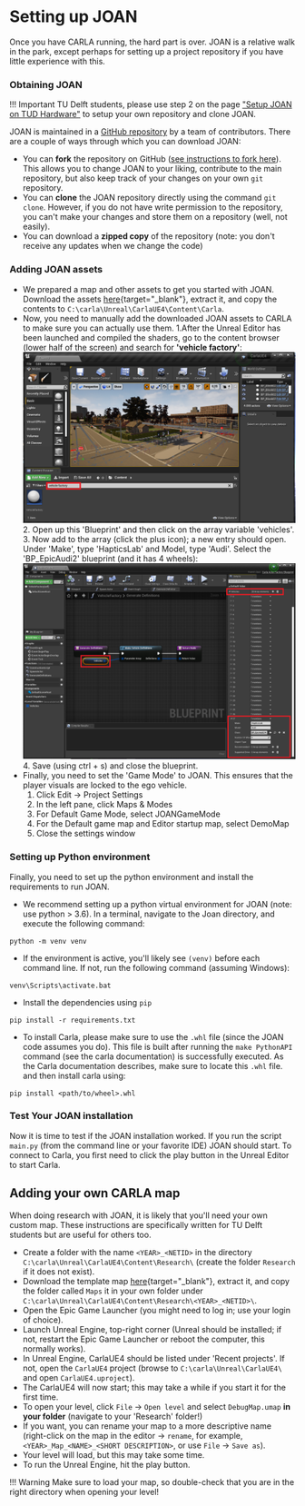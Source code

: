 # Setting up JOAN
Once you have CARLA running, the hard part is over. JOAN is a relative walk in the park, except perhaps for setting up a project repository if you have little experience with this.

### Obtaining JOAN

!!! Important
    TU Delft students, please use step 2 on the page ["Setup JOAN on TUD Hardware"](https://joan.readthedocs.org/setup-on-tud-shared-hardware/#step-2-clone-your-joan-project) to setup your own repository and clone JOAN.
   
JOAN is maintained in a [GitHub repository](https://github.com/tud-hri/joan) by a team of contributors. There are a couple of ways through which you can download JOAN:

- You can __fork__ the repository on GitHub ([see instructions to fork here](https://docs.github.com/en/get-started/quickstart/fork-a-repo)). This allows you to change JOAN to your
  liking, contribute to the main repository, but also keep track of your changes on your own `git` repository.
- You can __clone__ the JOAN repository directly using the command `git clone`. However, if you do not have write permission to the repository, you can't make your changes and
  store them on a repository (well, not easily).
- You can download a __zipped copy__ of the repository (note: you don't receive any updates when we change the code)


### Adding JOAN assets 

* We prepared a map and other assets to get you started with JOAN. Download the assets [here](https://doi.org/10.4121/19419923){target="_blank"}, extract it, and copy the contents to `C:\carla\Unreal\CarlaUE4\Content\Carla`.
* Now, you need to manually add the downloaded JOAN assets to CARLA to make sure you can actually use them. 
    1.After the Unreal Editor has been launched and compiled the shaders, go to the content browser (lower half of the screen) and search for __'vehicle factory'__:
    ![alt text](imgs/setup-carla-windows-vehicle-factory.png "Vehicle Factory")
    2. Open up this 'Blueprint' and then click on the array variable 'vehicles'. 
    3. Now add to the array  (click the plus icon); a new entry should open. Under 'Make', type 'HapticsLab' and
Model, type 'Audi'. Select the 'BP_EpicAudi2' blueprint (and it has 4 wheels):
        ![alt text](imgs/setup-carla-windows-add-vehicles.png "Adding Audi")
    4. Save (using ctrl + s) and close the blueprint. 
* Finally, you need to set the 'Game Mode' to JOAN. This ensures that the player visuals are locked to the ego vehicle.
    1.  Click Edit -> Project Settings
    2. In the left pane, click Maps & Modes
    3. For Default Game Mode, select JOANGameMode
    4. For the Default game map and Editor startup map, select DemoMap
    5. Close the settings window

### Setting up Python environment
Finally, you need to set up the python environment and install the requirements to run JOAN.

+ We recommend setting up a python virtual environment for JOAN (note: use python > 3.6). In a terminal, navigate to the Joan directory, and execute the following command:

```commandline
python -m venv venv
```

+ If the environment is active, you'll likely see `(venv)` before each command line. If not, run the following command (assuming Windows):

```commandline
venv\Scripts\activate.bat
```

+ Install the dependencies using `pip` 

```commandline
pip install -r requirements.txt
```

+ To install Carla, please make sure to use the `.whl` file (since the JOAN code assumes you do). This file is built after running the `make PythonAPI` command (see the carla documentation) is successfully executed. As the Carla documentation describes, make sure to locate this `.whl` file. and then install carla using:
```commandline
pip install <path/to/wheel>.whl
``` 

### Test Your JOAN installation
Now it is time to test if the JOAN installation worked. If you run the script `main.py` (from the command line or your favorite IDE) JOAN should start. To connect to Carla, you first need to click the play button in the Unreal Editor to start Carla.

## Adding your own CARLA map

When doing research with JOAN, it is likely that you'll need your own custom map. These instructions are specifically written for TU Delft students but are useful for others too.

- Create a folder with the name `<YEAR>_<NETID>` in the directory `C:\carla\Unreal\CarlaUE4\Content\Research\` (create the folder `Research` if it does not exist).
- Download the template map [here](https://doi.org/10.4121/19419923){target="_blank"}, extract it, and copy the folder called `Maps` it in your
  own folder under `C:\carla\Unreal\CarlaUE4\Content\Research\<YEAR>_<NETID>\`.
- Open the Epic Game Launcher (you might need to log in; use your login of choice).
- Launch Unreal Engine, top-right corner (Unreal should be installed; if not, restart the Epic Game Launcher or reboot the computer, this normally works).
- In Unreal Engine, CarlaUE4 should be listed under 'Recent projects'. If not, open the `CarlaUE4` project (browse to `C:\carla\Unreal\CarlaUE4\` and open `CarlaUE4.uproject`).
- The CarlaUE4 will now start; this may take a while if you start it for the first time.
- To open your level, click `File` &rarr; `Open level` and select `DebugMap.umap` __in your folder__ (navigate to your 'Research' folder!)
- If you want, you can rename your map to a more descriptive name (right-click on the map in the editor &rarr; `rename`, for example, `<YEAR>_Map_<NAME>_<SHORT DESCRIPTION>`, or
  use `File` &rarr; `Save as`).
- Your level will load, but this may take some time.
- To run the Unreal Engine, hit the play button.

!!! Warning 
    Make sure to load your map, so double-check that you are in the right directory when opening your level!
